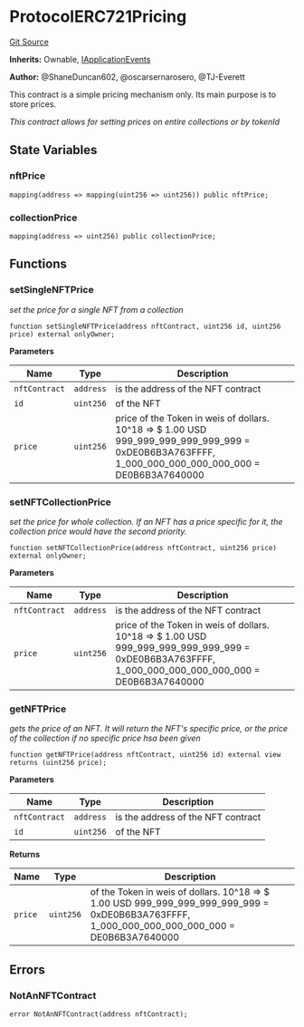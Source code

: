 # ProtocolERC721Pricing
[Git Source](https://github.com/thrackle-io/rules-protocol/blob/2955538441cd4ad2d51a27d7c28af7eec4cd8814/src/pricing/ProtocolERC721Pricing.sol)

**Inherits:**
Ownable, [IApplicationEvents](/src/interfaces/IEvents.sol/interface.IApplicationEvents.md)

**Author:**
@ShaneDuncan602, @oscarsernarosero, @TJ-Everett

This contract is a simple pricing mechanism only. Its main purpose is to store prices.

*This contract allows for setting prices on entire collections or by tokenId*


## State Variables
### nftPrice

```solidity
mapping(address => mapping(uint256 => uint256)) public nftPrice;
```


### collectionPrice

```solidity
mapping(address => uint256) public collectionPrice;
```


## Functions
### setSingleNFTPrice

*set the price for a single NFT from a collection*


```solidity
function setSingleNFTPrice(address nftContract, uint256 id, uint256 price) external onlyOwner;
```
**Parameters**

|Name|Type|Description|
|----|----|-----------|
|`nftContract`|`address`|is the address of the NFT contract|
|`id`|`uint256`|of the NFT|
|`price`|`uint256`|price of the Token in weis of dollars. 10^18 => $ 1.00 USD 999_999_999_999_999_999 = 0xDE0B6B3A763FFFF, 1_000_000_000_000_000_000 = DE0B6B3A7640000|


### setNFTCollectionPrice

*set the price for whole collection. If an NFT has a price
specific for it, the collection price would have the second priority.*


```solidity
function setNFTCollectionPrice(address nftContract, uint256 price) external onlyOwner;
```
**Parameters**

|Name|Type|Description|
|----|----|-----------|
|`nftContract`|`address`|is the address of the NFT contract|
|`price`|`uint256`|price of the Token in weis of dollars. 10^18 => $ 1.00 USD 999_999_999_999_999_999 = 0xDE0B6B3A763FFFF, 1_000_000_000_000_000_000 = DE0B6B3A7640000|


### getNFTPrice

*gets the price of an NFT. It will return the NFT's specific price, or the
price of the collection if no specific price hsa been given*


```solidity
function getNFTPrice(address nftContract, uint256 id) external view returns (uint256 price);
```
**Parameters**

|Name|Type|Description|
|----|----|-----------|
|`nftContract`|`address`|is the address of the NFT contract|
|`id`|`uint256`|of the NFT|

**Returns**

|Name|Type|Description|
|----|----|-----------|
|`price`|`uint256`|of the Token in weis of dollars. 10^18 => $ 1.00 USD 999_999_999_999_999_999 = 0xDE0B6B3A763FFFF, 1_000_000_000_000_000_000 = DE0B6B3A7640000|


## Errors
### NotAnNFTContract

```solidity
error NotAnNFTContract(address nftContract);
```

